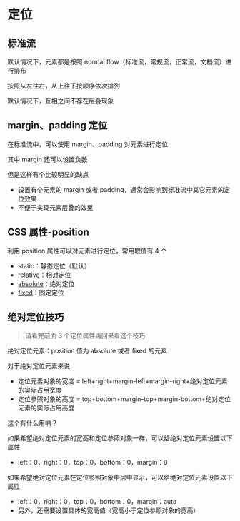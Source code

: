 # 定位

## 标准流

默认情况下，元素都是按照 normal flow（标准流，常规流，正常流，文档流）进行排布

按照从左往右，从上往下按顺序依次排列

默认情况下，互相之间不存在层叠现象

## margin、padding 定位

在标准流中，可以使用 margin、padding 对元素进行定位

其中 margin 还可以设置负数

但是这样有个比较明显的缺点

- 设置有个元素的 margin 或者 padding，通常会影响到标准流中其它元素的定位效果
- 不便于实现元素层叠的效果

## CSS 属性-position

利用 position 属性可以对元素进行定位，常用取值有 4 个

- static：静态定位（默认）
- [relative](css/position/relative)：相对定位
- [absolute](css/position/absolute)：绝对定位
- [fixed](css/position/fixed)：固定定位

## 绝对定位技巧

> 请看完前面 3 个定位属性再回来看这个技巧

绝对定位元素：position 值为 absolute 或者 fixed 的元素

对于绝对定位元素来说

- 定位元素对象的宽度 = left+right+margin-left+margin-right+绝对定位元素的实际占用宽度
- 定位参照对象的高度 = top+bottom+margin-top+margin-bottom+绝对定位元素的实际占用高度

这个有什么用喃？

如果希望绝对定位元素的宽高和定位参照对象一样，可以给绝对定位元素设置以下属性

- left：0，right：0，top：0，bottom：0，margin：0

如果希望绝对定位元素在定位参照对象中居中显示，可以给绝对定位元素设置以下属性

- left：0，right：0，top：0，bottom：0，margin：auto
- 另外，还需要设置具体的宽高值（宽高小于定位参照对象的宽高）
